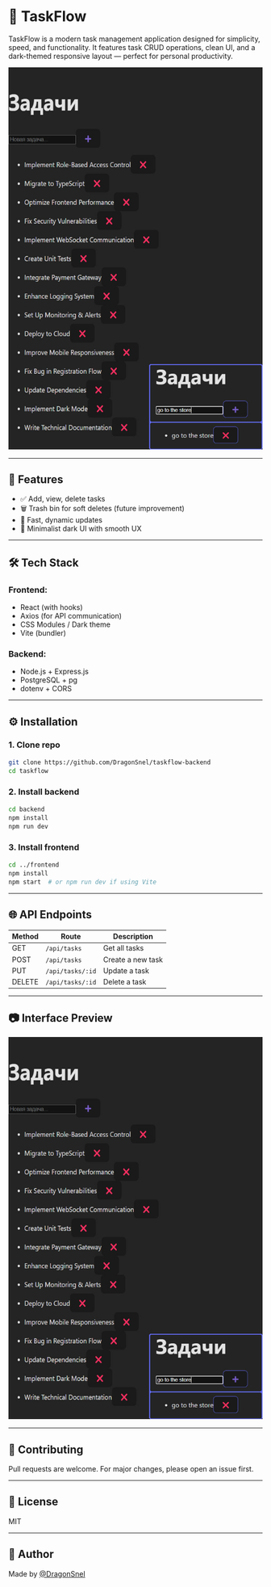 
# 🧠 TaskFlow

TaskFlow is a modern task management application designed for simplicity, speed, and functionality. It features task CRUD operations, clean UI, and a dark-themed responsive layout — perfect for personal productivity.

![TaskFlow Screenshot](taskflow1.jpg)

---

## 🚀 Features

- ✅ Add, view, delete tasks
- 🗑️ Trash bin for soft deletes (future improvement)
- 🔁 Fast, dynamic updates
- 🎨 Minimalist dark UI with smooth UX

---

## 🛠 Tech Stack

### Frontend:
- React (with hooks)
- Axios (for API communication)
- CSS Modules / Dark theme
- Vite (bundler)

### Backend:
- Node.js + Express.js
- PostgreSQL + pg
- dotenv + CORS

---

## ⚙️ Installation

### 1. Clone repo

```bash
git clone https://github.com/DragonSnel/taskflow-backend
cd taskflow
```

### 2. Install backend

```bash
cd backend
npm install
npm run dev
```

### 3. Install frontend

```bash
cd ../frontend
npm install
npm start  # or npm run dev if using Vite
```

---

## 🌐 API Endpoints

| Method | Route           | Description               |
|--------|------------------|---------------------------|
| GET    | `/api/tasks`     | Get all tasks             |
| POST   | `/api/tasks`     | Create a new task         |
| PUT    | `/api/tasks/:id` | Update a task             |
| DELETE | `/api/tasks/:id` | Delete a task             |

---

## 📷 Interface Preview

![Preview](taskflow1.jpg)

---

## 🤝 Contributing

Pull requests are welcome. For major changes, please open an issue first.

---

## 📄 License

MIT

---

## 👤 Author

Made by [@DragonSnel](https://github.com/DragonSnel)
